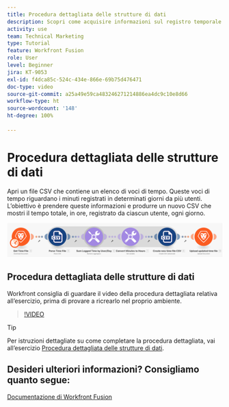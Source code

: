 ```yaml
---
title: Procedura dettagliata delle strutture di dati
description: Scopri come acquisire informazioni sul registro temporale da un file, trasformarlo e produrre un nuovo file con i dati trasformati in  [!DNL Adobe Workfront Fusion].
activity: use
team: Technical Marketing
type: Tutorial
feature: Workfront Fusion
role: User
level: Beginner
jira: KT-9053
exl-id: f4dca85c-524c-434e-866e-69b75d476471
doc-type: video
source-git-commit: a25a49e59ca483246271214886ea4dc9c10e8d66
workflow-type: ht
source-wordcount: '148'
ht-degree: 100%

---
```


# Procedura dettagliata delle strutture di dati

Apri un file CSV che contiene un elenco di voci di tempo. Queste voci di tempo riguardano i minuti registrati in determinati giorni da più utenti. L’obiettivo è prendere queste informazioni e produrre un nuovo CSV che mostri il tempo totale, in ore, registrato da ciascun utente, ogni giorno.

![Immagine di uno scenario Fusion](assets/data-structures-and-data-stores-1.png)

## Procedura dettagliata delle strutture di dati

Workfront consiglia di guardare il video della procedura dettagliata relativa all’esercizio, prima di provare a ricrearlo nel proprio ambiente.

>[!VIDEO](https://video.tv.adobe.com/v/335294/?quality=12&learn=on)

>[!TIP]
>
>Per istruzioni dettagliate su come completare la procedura dettagliata, vai all’esercizio [Procedura dettagliata delle strutture di dati](https://experienceleague.adobe.com/docs/workfront-learn/tutorials-workfront/fusion/exercises/data-structures.html?lang=it).


## Desideri ulteriori informazioni? Consigliamo quanto segue:

[Documentazione di Workfront Fusion](https://experienceleague.adobe.com/docs/workfront/using/adobe-workfront-fusion/workfront-fusion-2.html?lang=it)
